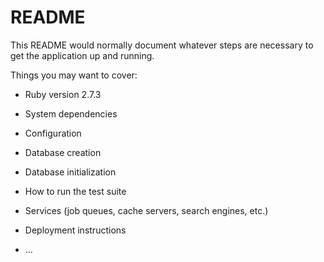 # README

This README would normally document whatever steps are necessary to get the
application up and running.

Things you may want to cover:

- Ruby version 2.7.3

- System dependencies

- Configuration

- Database creation

- Database initialization

- How to run the test suite

- Services (job queues, cache servers, search engines, etc.)

- Deployment instructions

- ...
